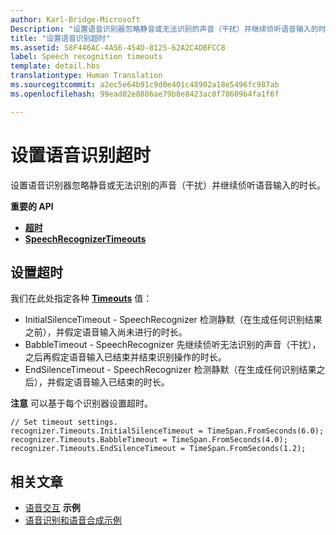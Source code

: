 ```yaml
---
author: Karl-Bridge-Microsoft
Description: "设置语音识别器忽略静音或无法识别的声音（干扰）并继续侦听语音输入的时长。"
title: "设置语音识别超时"
ms.assetid: 58F446AC-4A56-454D-8125-62A2C4DBFCC8
label: Speech recognition timeouts
template: detail.hbs
translationtype: Human Translation
ms.sourcegitcommit: a2ec5e64b91c9d0e401c48902a18e5496fc987ab
ms.openlocfilehash: 99ead02e8886ae79b8e8423ac0f78609b4fa1f6f

---
```


# 设置语音识别超时
设置语音识别器忽略静音或无法识别的声音（干扰）并继续侦听语音输入的时长。

**重要的 API**

-   [**超时**](https://msdn.microsoft.com/library/windows/apps/dn653253)
-   [**SpeechRecognizerTimeouts**](https://msdn.microsoft.com/library/windows/apps/dn653230)


## 设置超时


我们在此处指定各种 [**Timeouts**](https://msdn.microsoft.com/library/windows/apps/dn653253) 值：

-   InitialSilenceTimeout - SpeechRecognizer 检测静默（在生成任何识别结果之前），并假定语音输入尚未进行的时长。
-   BabbleTimeout - SpeechRecognizer 先继续侦听无法识别的声音（干扰），之后再假定语音输入已结束并结束识别操作的时长。
-   EndSilenceTimeout - SpeechRecognizer 检测静默（在生成任何识别结果之后），并假定语音输入已结束的时长。

**注意** 可以基于每个识别器设置超时。

 

```CSharp
// Set timeout settings.
recognizer.Timeouts.InitialSilenceTimeout = TimeSpan.FromSeconds(6.0);
recognizer.Timeouts.BabbleTimeout = TimeSpan.FromSeconds(4.0);
recognizer.Timeouts.EndSilenceTimeout = TimeSpan.FromSeconds(1.2);
```

## 相关文章


* [语音交互](speech-interactions.md) 
           **示例**
* [语音识别和语音合成示例](http://go.microsoft.com/fwlink/p/?LinkID=619897)
 

 







<!--HONumber=Jun16_HO5-->


